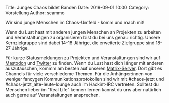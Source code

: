 Title: Junges Chaos bildet Banden
Date: 2019-09-01 10:00
Category: Vorstellung
Author: scammo

Wir sind junge Menschen im Chaos-Umfeld - komm und mach mit!

Wenn du Lust hast mit anderen jungen Menschen an Projekten zu arbeiten und Veranstaltungen zu 
organisieren bist du bei uns genau richtig. Unsere Kernzielgruppe sind dabei 14-18 Jährige, die erweiterte Zielgruppe sind 
18-27 Jährige. 

Für kurze Statusmeldungen zu Projekten und Veranstaltungen sind wir auf [Mastodon](https://chaos.social/@jetzt) und 
[Twitter](https://twitter.com/chaos_jetzt) zu finden. Wenn du Lust hast dich länger mit anderen auszutauschen, kommm am 
besten auf unseren [Matrix-Server](https://chat.chaos.jetzt). Dort gibt es Channels für viele verschiedeme Themen. Für die 
Anhänger:innen von weniger fancygen Kommunikationsprotokollen sind wir mit #chaos-jetzt und #chaos-jetzt_alte-leute-lounge 
auch im Hackint-IRC vertreten. Solltest du Menschen lieber im "Real Life" kennen lernen kannst du uns aber natürlich auch 
gerne auf Veranstaltungen ansprechen.